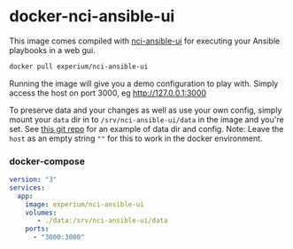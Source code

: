 # docker-nci-ansible-ui

This image comes compiled with [nci-ansible-ui](https://github.com/node-ci/nci-ansible-ui) for executing your Ansible playbooks in a web gui.

```bash
docker pull experium/nci-ansible-ui
```

Running the image will give you a demo configuration to play with. Simply access the host on port 3000, eg http://127.0.0.1:3000

To preserve data and your changes as well as use your own config, simply mount your `data` dir in to `/srv/nci-ansible-ui/data` in the image and you're set. See [this git repo](https://github.com/node-ci/nci-ansible-ui-quick-setup/tree/master/data) for an example of data dir and config. Note: Leave the `host` as an empty string `""` for this to work in the docker environment.

### docker-compose

```yaml
version: "3"
services:
  app:
    image: experium/nci-ansible-ui
    volumes:
       - ./data:/srv/nci-ansible-ui/data
    ports:
      - "3000:3000"
```

